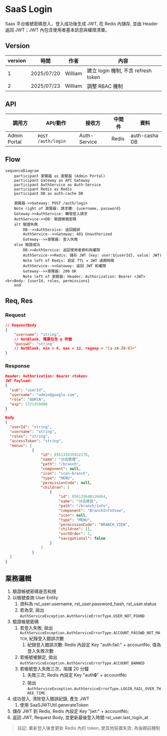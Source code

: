# SaaS Login

Saas 平台帳號密碼登入，登入成功後生成 JWT, 在 Redis 內儲存, 並由 Header 返回 JWT；JWT 內包含使用者基本訊息與權限清單。

## Version

| version | 時間 | 作者 | 內容  |
| ------ | ------ | -------| -------|
| 1 | 2025/07/20 | William | 建立 login 機制, 不含 refresh token  |
| 2 | 2025/07/23 | William | 調整 RBAC 機制  |

## API

| 調用方 | API/動作 | 接收方  | 中間件 |  資料  | 
| ------ | -------| -------| -------| -------|
| Admin Portal | `POST /auth/login` | Auth-Service | Redis| auth-casha DB |

## Flow

```mermaid
sequenceDiagram
    participant 瀏覽器 as 瀏覽器 (Admin Portal)
    participant Gateway as API Gateway
    participant AuthService as Auth-Service
    participant Redis as Redis
    participant DB as auth-cache DB

    瀏覽器->>Gateway: POST /auth/login
    Note right of 瀏覽器: 請求體: {username, password}
    Gateway->>AuthService: 轉發登入請求
    AuthService->>DB: 驗證帳號密碼
    alt 驗證失敗
        DB-->>AuthService: 返回錯誤
        AuthService-->>Gateway: 401 Unauthorized
        Gateway-->>瀏覽器: 登入失敗
    else 驗證成功
        DB->>AuthService: 返回使用者資料與權限
        AuthService->>Redis: 儲存 JWT (key: user:${userId}, value: JWT)
        Note left of Redis: 設定 TTL = JWT 過期時間
        AuthService-->>Gateway: 返回 JWT 和權限
        Gateway-->>瀏覽器: 200 OK
        Note left of 瀏覽器: Header: Authorization: Bearer <JWT><br>Body: {userId, roles, permissions}
    end
```

## Req, Res

### Request

```json
// RequestBody
{
    "username": "string",
    // NotBlank, 需要包含 @ 符號
    "passwd": "string"
    // NotBlank, min = 6, max = 12, regexp = "[a-zA-Z0-9]+"
}
```

### Response

```json
Header: Authorization: Bearer <token>
JWT Payload:
{
  "sub": "userId",
  "username": "admin@google.com",
  "role": "ADMIN", 
  "exp": 1721450400
}

Body
{
  "userId": "string",
  "username": "string",
  "roles": "string",
  "accessToken": "string",
  "menus": [
            {
                "id": 856133635932178,
                "name": "分店管理",
                "path": "/branch",
                "component": null,
                "icon": "icon-branch",
                "type": "MENU",
                "permissionCode": null,
                "children": [
                    {
                        "id": 856133640126464,
                        "name": "分店資訊",
                        "path": "/branch/info",
                        "component": "BranchInfoView",
                        "icon": null,
                        "type": "MENU",
                        "permissionCode": "BRANCH_VIEW",
                        "children": [],
                        "sortOrder": 1,
                        "navigational": false
                    }
                ]
            }
  ]
}
```

## 業務邏輯

1. 驗證帳號密碼是否和規
2. 以帳號查詢 User Entity
   1. 資料為 rst_user.username, rst_user.password_hash, rst_user.status
   2. 若為空, 拋出 `AuthServiceException.AuthServiceErrorType.USER_NOT_FOUND`
3. 驗證帳號密碼
   1. 若登入失敗, 拋出 `AuthServiceException.AuthServiceErrorType.ACCOUNT_PASSWD_NOT_MATCH`, 紀錄登入錯誤次數
      1. 紀錄登入錯誤次數: Redis 內設定 Key "auth:fail:" + accountNo, 值為登入失敗次數
   2. 若帳號被鎖定, 拋出 `AuthServiceException.AuthServiceErrorType.ACCOUNT_BANNED`
   3. 若帳號登入失敗三次，阻擋 20 分鐘
      1. 失敗三次, Redis 內設定 Key "auth:lock:" + accountNo
      2. 拋出 `AuthServiceException.AuthServiceErrorType.LOGIN_FAIL_OVER_THREE_TIME`
4. 成功登入, 清除登入錯誤紀錄, 產生 JWT
   1. 使用 SaaSJWTUtil.generateToken
5. 儲存 JWT 到 Redis, Redis 內設定 Key "jwt:" + accountNo;
6. 返回 JWT, Request Body, 並更新最後登入時間 rst_user.last_login_at

> 註記: 重新登入後會更新 Redis 內的 token, 使其他裝置失效, 為後踢前機制
